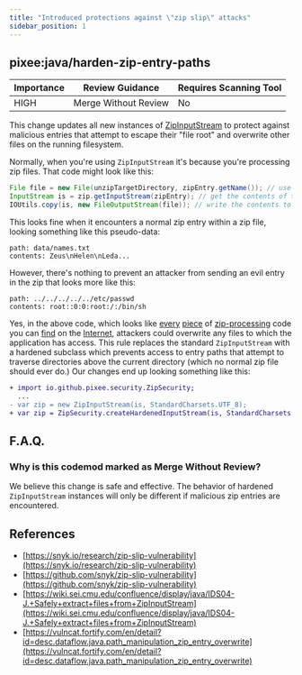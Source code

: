 ```yaml
---
title: "Introduced protections against \"zip slip\" attacks"
sidebar_position: 1
---
```


## pixee:java/harden-zip-entry-paths 

| Importance  | Review Guidance      | Requires Scanning Tool |
|-------------|----------------------|------------------------|
| HIGH | Merge Without Review | No     |

This change updates all new instances of [ZipInputStream](https://docs.oracle.com/en/java/javase/17/docs/api/java.base/java/util/zip/ZipInputStream.html) to protect against malicious entries that attempt to escape their "file root" and overwrite other files on the running filesystem.

Normally, when you're using `ZipInputStream` it's because you're processing zip files. That code might look like this:

```java
File file = new File(unzipTargetDirectory, zipEntry.getName()); // use file name from zip entry
InputStream is = zip.getInputStream(zipEntry); // get the contents of the zip entry
IOUtils.copy(is, new FileOutputStream(file)); // write the contents to the provided file name
```

This looks fine when it encounters a normal zip entry within a zip file, looking something like this pseudo-data:
```binary
path: data/names.txt
contents: Zeus\nHelen\nLeda...
```

However, there's nothing to prevent an attacker from sending an evil entry in the zip that looks more like this:
```binary
path: ../../../../../etc/passwd
contents: root::0:0:root:/:/bin/sh
```

Yes, in the above code, which looks like [every](https://stackoverflow.com/a/23870468) [piece](https://stackoverflow.com/a/51285801) of [zip-processing](https://kodejava.org/how-do-i-decompress-a-zip-file-using-zipinputstream/)  code you can [find](https://www.tabnine.com/code/java/classes/java.util.zip.ZipInputStream) on the [Internet](https://www.baeldung.com/java-compress-and-uncompress), attackers could overwrite any files to which the application has access. This rule replaces the standard `ZipInputStream` with a hardened subclass which prevents access to entry paths that attempt to traverse directories above the current directory (which no normal zip file should ever do.) Our changes end up looking something like this:

```diff
+ import io.github.pixee.security.ZipSecurity;
  ...
- var zip = new ZipInputStream(is, StandardCharsets.UTF_8);
+ var zip = ZipSecurity.createHardenedInputStream(is, StandardCharsets.UTF_8);
```

## F.A.Q.

### Why is this codemod marked as Merge Without Review?

We believe this change is safe and effective. The behavior of hardened `ZipInputStream` instances will only be different if malicious zip entries are encountered.


## References
 * [https://snyk.io/research/zip-slip-vulnerability](https://snyk.io/research/zip-slip-vulnerability)
 * [https://github.com/snyk/zip-slip-vulnerability](https://github.com/snyk/zip-slip-vulnerability)
 * [https://wiki.sei.cmu.edu/confluence/display/java/IDS04-J.+Safely+extract+files+from+ZipInputStream](https://wiki.sei.cmu.edu/confluence/display/java/IDS04-J.+Safely+extract+files+from+ZipInputStream)
 * [https://vulncat.fortify.com/en/detail?id=desc.dataflow.java.path_manipulation_zip_entry_overwrite](https://vulncat.fortify.com/en/detail?id=desc.dataflow.java.path_manipulation_zip_entry_overwrite)
